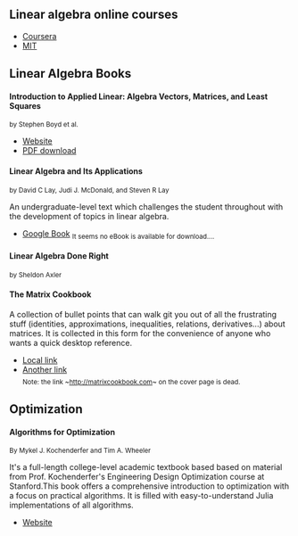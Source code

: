 
## Linear algebra online courses
* [Coursera](https://www.coursera.org/learn/linear-algebra-machine-learning)
* [MIT](https://ocw.mit.edu/courses/mathematics/18-06-linear-algebra-spring-2010/video-lectures/)

## Linear Algebra Books

#### Introduction to Applied Linear: Algebra Vectors, Matrices, and Least Squares 
<sub> by Stephen Boyd et al.</sub>
* [Website](https://web.stanford.edu/~boyd/vmls/)
* [PDF download](https://web.stanford.edu/~boyd/vmls/vmls.pdf)

#### Linear Algebra and Its Applications
<sub> by David C Lay, Judi J. McDonald, and Steven R Lay</sub>

An undergraduate-level text which challenges the student throughout with the development of topics in linear algebra.
* [Google Book](https://books.google.com/books/about/Linear_Algebra_and_Its_Applications.html)
<sub> It seems no eBook is available for download....</sub>

#### Linear Algebra Done Right
<sub> by Sheldon Axler</sub>

#### The Matrix Cookbook
A collection of bullet points that can walk git you out of all the frustrating stuff (identities, approximations, inequalities, relations, derivatives...) about matrices. It is collected in this form for the convenience of anyone who wants a quick desktop reference. 

* [Local link](./attachments/matrixcookbook.pdf)
* [Another link](https://www.math.uwaterloo.ca/~hwolkowi/matrixcookbook.pdf)  
<sub> Note: the link ~http://matrixcookbook.com~ on the cover page is dead. </sub>


## Optimization 

#### Algorithms for Optimization
<sub>By Mykel J. Kochenderfer and Tim A. Wheeler</sub>

It's a full-length college-level academic textbook based based on material from Prof. Kochenderfer's Engineering Design Optimization course at Stanford.This book offers a comprehensive introduction to optimization with a focus on practical algorithms. It is filled with easy-to-understand Julia implementations of all algorithms. 
* [Website](http://mitpress.mit.edu/books/algorithms-optimization)
